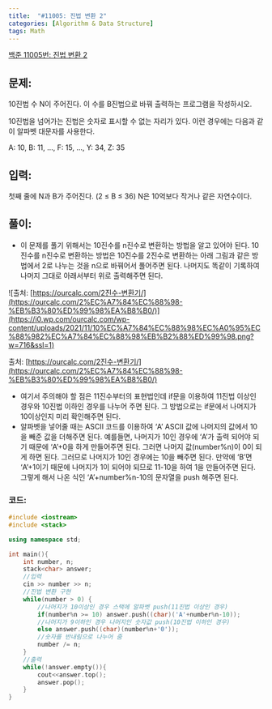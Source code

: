 ```yaml
---
title:  "#11005: 진법 변환 2"
categories: [Algorithm & Data Structure]
tags: Math
---
```


[백준 11005번: 진법 변환 2](https://www.acmicpc.net/problem/11005)

## 문제:

10진법 수 N이 주어진다. 이 수를 B진법으로 바꿔 출력하는 프로그램을 작성하시오.

10진법을 넘어가는 진법은 숫자로 표시할 수 없는 자리가 있다. 이런 경우에는 다음과 같이 알파벳 대문자를 사용한다.

A: 10, B: 11, ..., F: 15, ..., Y: 34, Z: 35

## 입력:

첫째 줄에 N과 B가 주어진다. (2 ≤ B ≤ 36) N은 10억보다 작거나 같은 자연수이다.

## 풀이:

- 이 문제를 풀기 위해서는 10진수를 n진수로 변환하는 방법을 알고 있어야 된다. 10진수를 n진수로 변환하는 방법은 10진수를 2진수로 변환하는 아래 그림과 같은 방법에서 2로 나누는 것을 n으로 바꿔어서 풀어주면 된다. 나머지도 똑같이 기록하여 나머지 그대로 아래서부터 위로 출력해주면 된다.

![출처: [https://ourcalc.com/2진수-변환기/](https://ourcalc.com/2%EC%A7%84%EC%88%98-%EB%B3%80%ED%99%98%EA%B8%B0/)](https://i0.wp.com/ourcalc.com/wp-content/uploads/2021/11/10%EC%A7%84%EC%88%98%EC%A0%95%EC%88%982%EC%A7%84%EC%88%98%EB%B2%88%ED%99%98.png?w=716&ssl=1)

출처: [https://ourcalc.com/2진수-변환기/](https://ourcalc.com/2%EC%A7%84%EC%88%98-%EB%B3%80%ED%99%98%EA%B8%B0/)

- 여기서 주의해야 할 점은 11진수부터의 표현법인데 if문을 이용하여 11진법 이상인 경우와 10진법 이하인 경우를 나누어 주면 된다.  그 방법으로는 if문에서 나머지가 10이상인지 미리 확인해주면 된다.
- 알파벳을 넣어줄 때는 ASCII 코드를 이용하여 ‘A’ ASCII 값에 나머지의 값에서 10을 빼준 값을 더해주면 된다. 예를들면, 나머지가 10인 경우에 ‘A’가 출력 되어야 되기 때문에 ‘A’+0을 하게 만들어주면 된다. 그러면 나머지 값(number%n)이 0이 되게 하면 된다. 그러므로 나머지가 10인 경우에는 10을 빼주면 된다. 만약에 ‘B’면 ‘A’+1이기 때문에 나머지가 1이 되어야 되므로 11-10을 하여 1을 만들어주면 된다. 그렇게 해서 나온 식인 ‘A’+number%n-10의 문자열을 push 해주면 된다.

### 코드:

```cpp
#include <iostream>
#include <stack>

using namespace std;

int main(){
	int number, n;
	stack<char> answer;
	//입력 
	cin >> number >> n;
	//진법 변환 구현 
	while(number > 0) {
		//나머지가 10이상인 경우 스택에 알파벳 push(11진법 이상인 경우) 
		if(number%n >= 10) answer.push((char)('A'+number%n-10));
		//나머지가 9이하인 경우 나머지인 숫자값 push(10진법 이하인 경우)
		else answer.push((char)(number%n+'0'));
		//숫자를 반내림으로 나누어 줌 
		number /= n;
	}
	//출력 
	while(!answer.empty()){
		cout<<answer.top();
		answer.pop();
	}
}
```